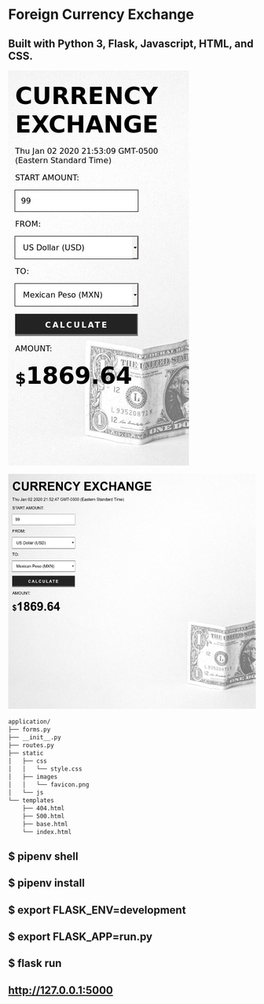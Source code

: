 # Foreign Currency Exchange

## Built with Python 3, Flask, Javascript, HTML, and CSS.

![screenshot-mobile](application/static/images/screenshot_mobile.jpg)

![screenshot](application/static/images/screenshot.jpg)

```
application/
├── forms.py
├── __init__.py
├── routes.py
├── static
│   ├── css
│   │   └── style.css
│   ├── images
│   │   └── favicon.png
│   └── js
└── templates
    ├── 404.html
    ├── 500.html
    ├── base.html
    └── index.html
```

## $ pipenv shell

## $ pipenv install

## $ export FLASK_ENV=development 

## $ export FLASK_APP=run.py

## $ flask run

## http://127.0.0.1:5000
